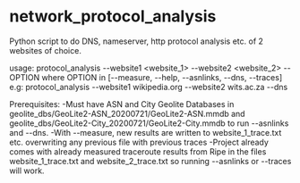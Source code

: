 # network_protocol_analysis
Python script to do DNS, nameserver, http protocol analysis etc. of 2 websites of choice.

usage: 
  protocol_analysis --website1 <website_1> --website2 <website_2> --OPTION
where OPTION in [--measure, --help, --asnlinks, --dns, --traces]
e.g: protocol_analysis --website1 wikipedia.org --website2 wits.ac.za --dns

Prerequisites:
  -Must have ASN and City Geolite Databases in geolite_dbs/GeoLite2-ASN_20200721/GeoLite2-ASN.mmdb and
    geolite_dbs/GeoLite2-City_20200721/GeoLite2-City.mmdb to run --asnlinks and --dns.
  -With --measure, new results are written to website_1_trace.txt etc. overwriting any previous file with previous traces
  -Project already comes with already measured traceroute results from Ripe in the files website_1_trace.txt
   and website_2_trace.txt so running --asnlinks or --traces will work.
